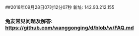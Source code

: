 ##2018年09月28日07时12分07秒 新址: 142.93.212.155
### 兔友常见问题及解答: https://github.com/wanggonging/d/blob/w/FAQ.md
